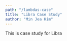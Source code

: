 ```yaml
---
path: "/lambdas-case"
title: "Libra Case Study"
author: "Min Jea Kim"
---
```



This is case study for Libra